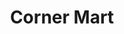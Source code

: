 ---
title: "Corner Mart"
url: /greenville/corner-mart-north-pleasantburg-drive/
shop: Lebensmittel
---